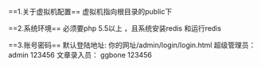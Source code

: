 ==1.关于虚拟机配置==
虚拟机指向根目录的public下

==2.系统环境==
必须要php 5.5以上 ，且系统安装redis 和运行redis

==3.账号密码==
默认登陆地址:
你的网址/admin/login/login.html
超级管理员：
admin  123456
文章录入员：
ggbone 123456